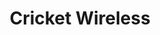 ---
title: "Cricket Wireless"
url: /glendale/cricket-wireless-west-camelback-road-2/
shop: mobile phone
---
